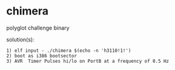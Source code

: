 # chimera
polyglot challenge binary

  solution(s): 
  
    1) elf input - ./chimera $(echo -n 'h3110!1!')
    2) boot as i386 bootsector
    3) AVR  Timer Pulses hi/lo on PortB at a frequency of 0.5 Hz
